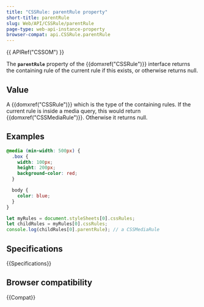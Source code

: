 ```yaml
---
title: "CSSRule: parentRule property"
short-title: parentRule
slug: Web/API/CSSRule/parentRule
page-type: web-api-instance-property
browser-compat: api.CSSRule.parentRule
---
```


{{ APIRef("CSSOM") }}

The **`parentRule`** property of the {{domxref("CSSRule")}}
interface returns the containing rule of the current rule if this exists, or otherwise
returns null.

## Value

A {{domxref("CSSRule")}} which is the type of the containing rules. If the current rule is inside a media query, this would return {{domxref("CSSMediaRule")}}. Otherwise it returns null.

## Examples

```css
@media (min-width: 500px) {
  .box {
    width: 100px;
    height: 200px;
    background-color: red;
  }

  body {
    color: blue;
  }
}
```

```js
let myRules = document.styleSheets[0].cssRules;
let childRules = myRules[0].cssRules;
console.log(childRules[0].parentRule); // a CSSMediaRule
```

## Specifications

{{Specifications}}

## Browser compatibility

{{Compat}}
